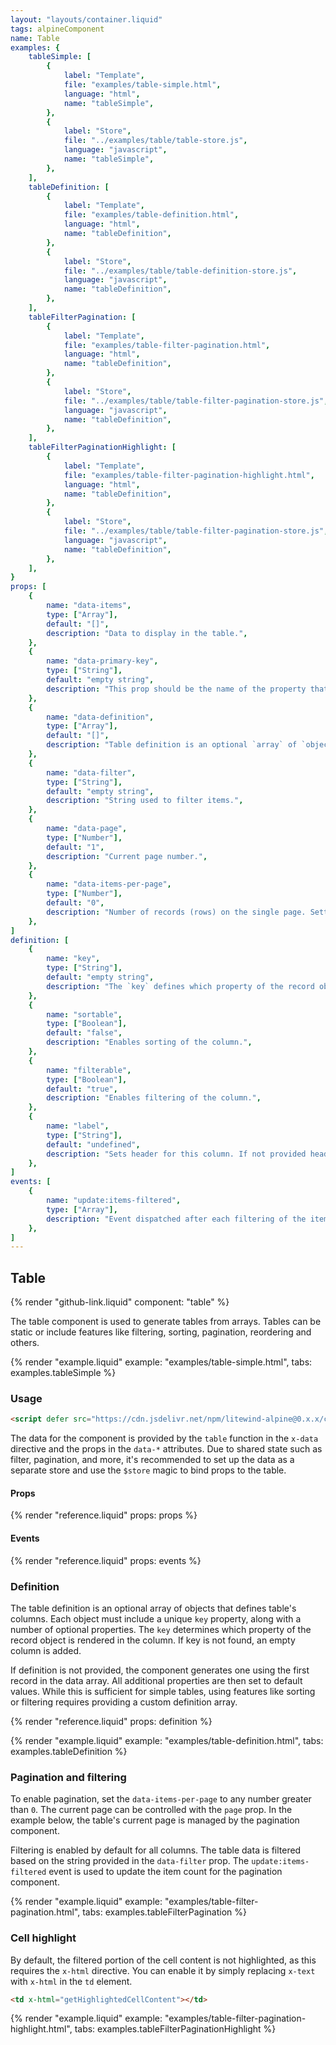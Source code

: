 ```yaml
---
layout: "layouts/container.liquid"
tags: alpineComponent
name: Table
examples: {
    tableSimple: [
        {
            label: "Template",
            file: "examples/table-simple.html",
            language: "html",
            name: "tableSimple",
        },
        {
            label: "Store",
            file: "../examples/table/table-store.js",
            language: "javascript",
            name: "tableSimple",
        },
    ],
    tableDefinition: [
        {
            label: "Template",
            file: "examples/table-definition.html",
            language: "html",
            name: "tableDefinition",
        },
        {
            label: "Store",
            file: "../examples/table/table-definition-store.js",
            language: "javascript",
            name: "tableDefinition",
        },
    ],
    tableFilterPagination: [
        {
            label: "Template",
            file: "examples/table-filter-pagination.html",
            language: "html",
            name: "tableDefinition",
        },
        {
            label: "Store",
            file: "../examples/table/table-filter-pagination-store.js",
            language: "javascript",
            name: "tableDefinition",
        },
    ],
    tableFilterPaginationHighlight: [
        {
            label: "Template",
            file: "examples/table-filter-pagination-highlight.html",
            language: "html",
            name: "tableDefinition",
        },
        {
            label: "Store",
            file: "../examples/table/table-filter-pagination-store.js",
            language: "javascript",
            name: "tableDefinition",
        },
    ],
}
props: [
    {
        name: "data-items",
        type: ["Array"],
        default: "[]",
        description: "Data to display in the table.",
    },
    {
        name: "data-primary-key",
        type: ["String"],
        default: "empty string",
        description: "This prop should be the name of the property that is unique for every record.",
    },
    {
        name: "data-definition",
        type: ["Array"],
        default: "[]",
        description: "Table definition is an optional `array` of `objects` that defines columns of the table. See the detailed explanation below.",
    },
    {
        name: "data-filter",
        type: ["String"],
        default: "empty string",
        description: "String used to filter items.",
    },
    {
        name: "data-page",
        type: ["Number"],
        default: "1",
        description: "Current page number.",
    },
    {
        name: "data-items-per-page",
        type: ["Number"],
        default: "0",
        description: "Number of records (rows) on the single page. Setting it to the `0` disables pagination.",
    },
]
definition: [
    {
        name: "key",
        type: ["String"],
        default: "empty string",
        description: "The `key` defines which property of the record object will be rendered in the column.",
    },
    {
        name: "sortable",
        type: ["Boolean"],
        default: "false",
        description: "Enables sorting of the column.",
    },
    {
        name: "filterable",
        type: ["Boolean"],
        default: "true",
        description: "Enables filtering of the column.",
    },
    {
        name: "label",
        type: ["String"],
        default: "undefined",
        description: "Sets header for this column. If not provided header is the same as key converted to Header Case.",
    },
]
events: [
    {
        name: "update:items-filtered",
        type: ["Array"],
        description: "Event dispatched after each filtering of the items. This can be useful, for example to update pagination component.",
    },
]
---
```

## Table

{% render "github-link.liquid" component: "table" %}

The table component is used to generate tables from arrays. Tables can be static or include features like filtering, sorting, pagination, reordering and others.

{% render "example.liquid" example: "examples/table-simple.html", tabs: examples.tableSimple %}

### Usage

```html
<script defer src="https://cdn.jsdelivr.net/npm/litewind-alpine@0.x.x/components/table/dist/cdn.min.js"></script>
```

The data for the component is provided by the `table` function in the `x-data` directive and the props in the `data-*` attributes. Due to shared state such as filter, pagination, and more, it's  recommended to set up the data as a separate store and use the `$store` magic to bind props to the table.

#### Props

{% render "reference.liquid" props: props %}

#### Events

{% render "reference.liquid" props: events %}

### Definition

The table definition is an optional array of objects that defines table's columns. Each object must include a unique `key` property, along with a number of optional properties. The `key` determines which property of the record object is rendered in the column. If key is not found, an empty column is added.

If definition is not provided, the component generates one using the first record in the data array. All additional properties are then set to default values. While this is sufficient for simple tables, using features like sorting or filtering requires providing a custom definition array.

{% render "reference.liquid" props: definition %}

{% render "example.liquid" example: "examples/table-definition.html", tabs: examples.tableDefinition %}

### Pagination and filtering

To enable pagination, set the `data-items-per-page` to any number greater than `0`. The current page can be controlled with the `page` prop. In the example below, the table's current page is managed by the pagination component.

Filtering is enabled by default for all columns. The table data is filtered based on the string provided in the `data-filter` prop. The `update:items-filtered` event is used to update the item count for the pagination component.

{% render "example.liquid" example: "examples/table-filter-pagination.html", tabs: examples.tableFilterPagination %}

### Cell highlight

By default, the filtered portion of the cell content is not highlighted, as this requires the `x-html` directive. You can enable it by simply replacing `x-text` with `x-html` in the `td` element.

```html
<td x-html="getHighlightedCellContent"></td>
```

{% render "example.liquid" example: "examples/table-filter-pagination-highlight.html", tabs: examples.tableFilterPaginationHighlight %}
